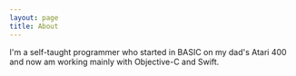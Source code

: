 ```yaml
---
layout: page
title: About
---
```


I'm a self-taught programmer who started in BASIC on my dad's Atari 400 and now am working mainly with Objective-C and Swift.